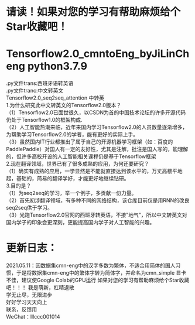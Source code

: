 # 请读！如果对您的学习有帮助麻烦给个Star收藏吧！
# Tensorflow2.0_cmntoEng_byJiLinCheng  python3.7.9
.py文件trans:西班牙语转英语  
.py文件tranc:中文转英文  
Tensorflow2.0_seq2seq_attention  中转英  
1.为什么研究此中文转英文的Tensorflow2.0版本？  
  （1）Tensorflow2.0已面世很久，以CSDN为首的中国技术论坛的许多开源代码仍处于Tensorflow1.0的框架构成.  
  （2）人工智能热潮来临，近年来国内学习Tensorflow2.0的人员数量逐渐增多，为帮助学习Tensorflow2.0的学者，能有更好的实际上手。  
  （3）虽然国内IT行业都推出了属于自己的开源机器学习框架（如：百度的PaddlePaddle）对国人有一定的友好性，尤其是注解，批注是国人写的，能理解的，但许多高校开设的人工智能相关课程仍是基于Tensorflow框架  
2.现在翻译领域，世界已有了很多成熟的应用，为何还要研究？  
  （1）确实有成熟的应用，一学显然是不能就直接达到该水平的，万丈高楼平地起，基础的，简易的翻译学好，才能更好地继续钻研。  
3.目的是？  
  （1）为seq2seq的学习，举一个例子，多贡献一份力量。  
  （2）首先初涉翻译领域，有多种不同的网络结构，该仓库目前仅是用RNN的改良seq2seq供于学习。  
  （3）光跑Tensorflow2.0官网的西班牙转英语，不接"地气"，所以中文转英文对国内学子的印象会更深刻，更能提高国内学子对人工智能的兴趣。   
 
# 更新日志：
2021.05.11：因数据集cmn-eng中的汉字多数为繁体，不适合用简体的国人习惯，于是将数据集cmn-eng中的繁体字转为简体字，并命名为cmn_simple
显卡不佳，建议使Google Colab的GPU运行
如果对您的学习有帮助麻烦给个Star收藏吧！！！
我是萌新，杠精退散  
学无止尽，无限进步  
好好学习天天向上  
联系，反馈用  
WeChat：lllccc001014  

